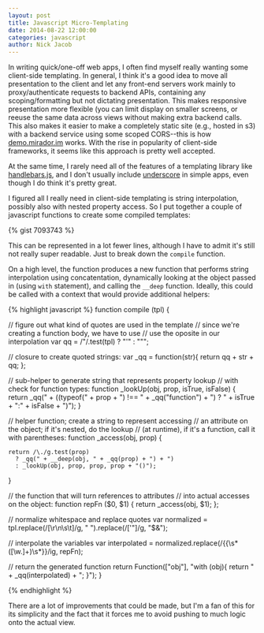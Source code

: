```yaml
---
layout: post
title: Javascript Micro-Templating
date: 2014-08-22 12:00:00
categories: javascript
author: Nick Jacob
---
```


In writing quick/one-off web apps, I often find myself really wanting some client-side templating. In general, I think it's a good idea to move all presentation to the client and let any front-end servers work mainly to proxy/authenticate requests to backend APIs, containing any scoping/formatting but not dictating presentation. This makes responsive presentation more flexible (you can limit display on smaller screens, or reeuse the same data across views without making extra backend calls. This also makes it easier to make a completely static site (e.g., hosted in s3) with a backend service using some scoped CORS--this is how [demo.mirador.im](http://demo.mirador.im) works. With the rise in popularity of client-side frameworks, it seems like this approach is pretty well accepted.

At the same time, I rarely need all of the features of a templating library like [handlebars.js](http://handlebarsjs.com), and I don't usually include [underscore](http://underscorejs.org) in simple apps, even though I do think it's pretty great.

I figured all I really need in client-side templating is string interpolation, possibly also with nested property access. So I put together a couple of javascript functions to create some compiled templates:

{% gist 7093743 %}

This can be represented in a lot fewer lines, although I have to admit it's still not really super readable. Just to break down the `compile` function.

On a high level, the function produces a new function that performs string interpolation using concatentation, dynamically looking at the object passed in (using `with` statement), and calling the `__deep` function. Ideally, this could be called with a context that would provide additional helpers:

{% highlight javascript %}
function compile (tpl) {

  // figure out what kind of quotes are used in the template
  // since we're creating a function body, we have to use
  // use the oposite in our interpolation
  var qq = /"/.test(tpl) ? "\'" : "\"";

  // closure to create quoted strings:
  var _qq = function(str){ return qq + str + qq; };

  // sub-helper to generate string that represents property lookup
  // with check for function types:
  function _lookUp(obj, prop, isTrue, isFalse) {
    return _qq(" + ((typeof(" + prop + ") !== " + _qq("function") + ") ? "
      + isTrue + ":" + isFalse + ")");
  }

  // helper function; create a string to represent accessing 
  // an attribute on the object; if it's nested, do the lookup
  // (at runtime), if it's a function, call it with parentheses:
  function _access(obj, prop) {

    return /\./g.test(prop)
      ? _qq(" + __deep(obj, " + _qq(prop) + ") + ")
      : _lookUp(obj, prop, prop, prop + "()");
  }

  // the function that will turn references to attributes
  // into actual accesses on the object:
  function repFn ($0, $1) {
      return _access(obj, $1);
  };

  // normalize whitespace and replace quotes
  var normalized = tpl.replace(/[\r\n\s\t]/g, " ").replace(/['"]/g, "\$&");

  // interpolate the variables
  var interpolated = normalized.replace(/{{\s*([\w\.]+)\s*}}/ig, repFn);

  // return the generated function
  return Function(["obj"], "with (obj){ return " + _qq(interpolated) + "; }");
}

{% endhighlight %}

There are a lot of improvements that could be made, but I'm a fan of this for its simplicity and the fact that it forces me to avoid pushing to much logic onto the actual view.
